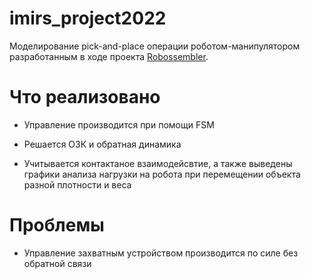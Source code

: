 # imirs_project2022

Моделирование pick-and-place операции роботом-манипулятором разработанным в ходе проекта [Robossembler](https://robossembler.org/).

# Что реализовано

 - Управление производится при помощи FSM 

 - Решается ОЗК и обратная динамика

 - Учитывается контактаное взаимодейсвтие, а также выведены графики анализа нагрузки на робота при перемещении объекта разной плотности и веса

# Проблемы

 - Управление захватным устройством производится по силе без обратной связи
